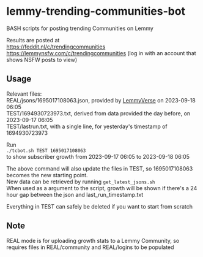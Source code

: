 # lemmy-trending-communities-bot
BASH scripts for posting trending Communities on Lemmy

Results are posted at  
https://feddit.nl/c/trendingcommunities  
https://lemmynsfw.com/c/trendingcommunities (log in with an account that shows NSFW posts to view)  

## Usage  
Relevant files:  
REAL/jsons/1695017108063.json, provided by [LemmyVerse](https://lemmyverse.net) on 2023-09-18 06:05  
TEST/1694930723973.txt, derived from data provided the day before, on 2023-09-17 06:05  
TEST/lastrun.txt, with a single line, for yesterday's timestamp of 1694930723973  

Run  
`./tcbot.sh TEST 1695017108063`  
to show subscriber growth from 2023-09-17 06:05 to 2023-09-18 06:05  

The above command will also update the files in TEST, so 1695017108063 becomes the new starting point.  
New data can be retrieved by running `get_latest_jsons.sh`  
When used as a argument to the script, growth will be shown if there's a 24 hour gap between the json and last_run_timestamp.txt  

Everything in TEST can safely be deleted if you want to start from scratch  

## Note

REAL mode is for uploading growth stats to a Lemmy Community, so requires files in REAL/community and REAL/logins
to be populated
